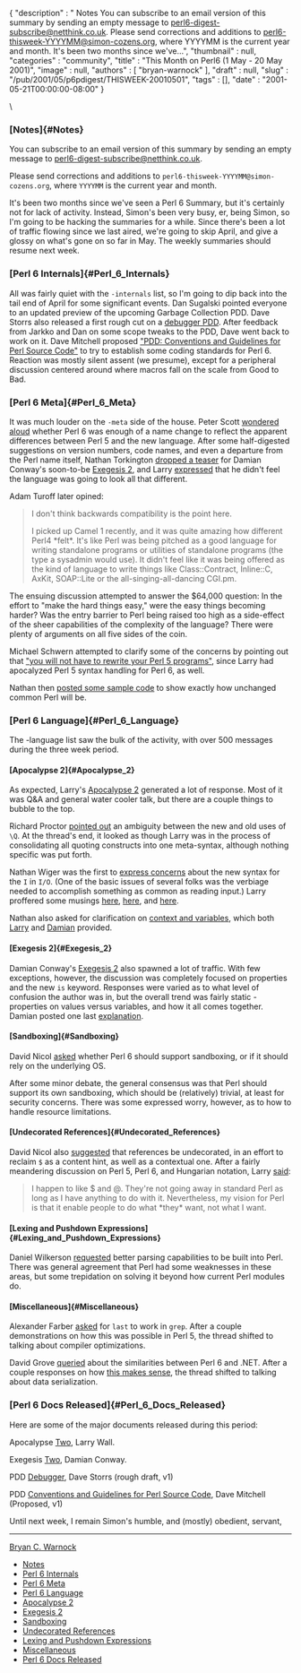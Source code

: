 {
   "description" : " Notes You can subscribe to an email version of this summary by sending an empty message to perl6-digest-subscribe@netthink.co.uk. Please send corrections and additions to perl6-thisweek-YYYYMM@simon-cozens.org, where YYYYMM is the current year and month. It's been two months since we've...",
   "thumbnail" : null,
   "categories" : "community",
   "title" : "This Month on Perl6 (1 May - 20 May 2001)",
   "image" : null,
   "authors" : [
      "bryan-warnock"
   ],
   "draft" : null,
   "slug" : "/pub/2001/05/p6pdigest/THISWEEK-20010501",
   "tags" : [],
   "date" : "2001-05-21T00:00:00-08:00"
}





\
### [Notes]{#Notes}

You can subscribe to an email version of this summary by sending an
empty message to <perl6-digest-subscribe@netthink.co.uk>.

Please send corrections and additions to
`perl6-thisweek-YYYYMM@simon-cozens.org`, where `YYYYMM` is the current
year and month.

It's been two months since we've seen a Perl 6 Summary, but it's
certainly not for lack of activity. Instead, Simon's been very busy, er,
being Simon, so I'm going to be hacking the summaries for a while. Since
there's been a lot of traffic flowing since we last aired, we're going
to skip April, and give a glossy on what's gone on so far in May. The
weekly summaries should resume next week.

### [Perl 6 Internals]{#Perl_6_Internals}

All was fairly quiet with the `-internals` list, so I'm going to dip
back into the tail end of April for some significant events. Dan
Sugalski pointed everyone to an updated preview of the upcoming Garbage
Collection PDD. Dave Storrs also released a first rough cut on a
[debugger
PDD](http://archive.develooper.com/perl6-internals@perl.org/msg02895.html).
After feedback from Jarkko and Dan on some scope tweaks to the PDD, Dave
went back to work on it. Dave Mitchell proposed ["PDD: Conventions and
Guidelines for Perl Source
Code"](http://archive.develooper.com/perl6-internals@perl.org/msg02922.html)
to try to establish some coding standards for Perl 6. Reaction was
mostly silent assent (we presume), except for a peripheral discussion
centered around where macros fall on the scale from Good to Bad.

### [Perl 6 Meta]{#Perl_6_Meta}

It was much louder on the `-meta` side of the house. Peter Scott
[wondered
aloud](http://archive.develooper.com/perl6-meta@perl.org/msg00802.html)
whether Perl 6 was enough of a name change to reflect the apparent
differences between Perl 5 and the new language. After some
half-digested suggestions on version numbers, code names, and even a
departure from the Perl name itself, Nathan Torkington [dropped a
teaser](http://archive.develooper.com/perl6-meta@perl.org/msg00821.html)
for Damian Conway's soon-to-be [Exegesis
2](/media/_pub_2001_05_p6pdigest_THISWEEK-20010501/exegesis2.html), and
Larry
[expressed](http://archive.develooper.com/perl6-meta@perl.org/msg00823.html)
that he didn't feel the language was going to look all that different.

Adam Turoff later opined:

> I don't think backwards compatibility is the point here.
>
> I picked up Camel 1 recently, and it was quite amazing how different
> Perl4 \*felt\*. It's like Perl was being pitched as a good language
> for writing standalone programs or utilities of standalone programs
> (the type a sysadmin would use). It didn't feel like it was being
> offered as the kind of language to write things like Class::Contract,
> Inline::C, AxKit, SOAP::Lite or the all-singing-all-dancing CGI.pm.

The ensuing discussion attempted to answer the \$64,000 question: In the
effort to "make the hard things easy," were the easy things becoming
harder? Was the entry barrier to Perl being raised too high as a
side-effect of the sheer capabilities of the complexity of the language?
There were plenty of arguments on all five sides of the coin.

Michael Schwern attempted to clarify some of the concerns by pointing
out that ["you will not have to rewrite your Perl 5
programs"](http://archive.develooper.com/perl6-meta@perl.org/msg00834.html),
since Larry had apocalyzed Perl 5 syntax handling for Perl 6, as well.

Nathan then [posted some sample
code](http://archive.develooper.com/perl6-meta@perl.org/msg00844.html)
to show exactly how unchanged common Perl will be.

### [Perl 6 Language]{#Perl_6_Language}

The -language list saw the bulk of the activity, with over 500 messages
during the three week period.

#### [Apocalypse 2]{#Apocalypse_2}

As expected, Larry's [Apocalypse
2](/media/_pub_2001_05_p6pdigest_THISWEEK-20010501/wall.html) generated
a lot of response. Most of it was Q&A and general water cooler talk, but
there are a couple things to bubble to the top.

Richard Proctor [pointed
out](http://archive.develooper.com/perl6-language@perl.org/msg06882.html)
an ambiguity between the new and old uses of `\Q`. At the thread's end,
it looked as though Larry was in the process of consolidating all
quoting constructs into one meta-syntax, although nothing specific was
put forth.

Nathan Wiger was the first to [express
concerns](http://archive.develooper.com/perl6-language@perl.org/msg06896.html)
about the new syntax for the `I` in `I/O`. (One of the basic issues of
several folks was the verbiage needed to accomplish something as common
as reading input.) Larry proffered some musings
[here](http://archive.develooper.com/perl6-language@perl.org/msg06938.html),
[here](http://archive.develooper.com/perl6-language@perl.org/msg06997.html),
and
[here](http://archive.develooper.com/perl6-language@perl.org/msg07191.html).

Nathan also asked for clarification on [context and
variables](http://archive.develooper.com/perl6-language@perl.org/msg06916.html),
which both
[Larry](http://archive.develooper.com/perl6-language@perl.org/msg07001.html)
and
[Damian](http://archive.develooper.com/perl6-language@perl.org/msg06917.html)
provided.

#### [Exegesis 2]{#Exegesis_2}

Damian Conway's [Exegesis
2](/media/_pub_2001_05_p6pdigest_THISWEEK-20010501/exegesis2.html) also
spawned a lot of traffic. With few exceptions, however, the discussion
was completely focused on properties and the new `is` keyword. Responses
were varied as to what level of confusion the author was in, but the
overall trend was fairly static - properties on values versus variables,
and how it all comes together. Damian posted one last
[explanation](http://archive.develooper.com/perl6-language@perl.org/msg07298.html).

#### [Sandboxing]{#Sandboxing}

David Nicol
[asked](http://archive.develooper.com/perl6-language@perl.org/msg06850.html)
whether Perl 6 should support sandboxing, or if it should rely on the
underlying OS.

After some minor debate, the general consensus was that Perl should
support its own sandboxing, which should be (relatively) trivial, at
least for security concerns. There was some expressed worry, however, as
to how to handle resource limitations.

#### [Undecorated References]{#Undecorated_References}

David Nicol also
[suggested](http://archive.develooper.com/perl6-language@perl.org/msg07066.html)
that references be undecorated, in an effort to reclaim `$` as a content
hint, as well as a contextual one. After a fairly meandering discussion
on Perl 5, Perl 6, and Hungarian notation, Larry
[said](http://archive.develooper.com/perl6-language@perl.org/msg07095.html):

> I happen to like \$ and @. They're not going away in standard Perl as
> long as I have anything to do with it. Nevertheless, my vision for
> Perl is that it enable people to do what \*they\* want, not what I
> want.

#### [Lexing and Pushdown Expressions]{#Lexing_and_Pushdown_Expressions}

Daniel Wilkerson
[requested](http://archive.develooper.com/perl6-language@perl.org/msg07176.html)
better parsing capabilities to be built into Perl. There was general
agreement that Perl had some weaknesses in these areas, but some
trepidation on solving it beyond how current Perl modules do.

#### [Miscellaneous]{#Miscellaneous}

Alexander Farber
[asked](http://archive.develooper.com/perl6-language@perl.org/msg06798.html)
for `last` to work in `grep`. After a couple demonstrations on how this
was possible in Perl 5, the thread shifted to talking about compiler
optimizations.

David Grove
[queried](http://archive.develooper.com/perl6-language@perl.org/msg06804.html)
about the similarities between Perl 6 and .NET. After a couple responses
on how [this makes
sense](http://archive.develooper.com/perl6-language@perl.org/msg06808.html),
the thread shifted to talking about data serialization.

### [Perl 6 Docs Released]{#Perl_6_Docs_Released}

Here are some of the major documents released during this period:

Apocalypse
[Two](/media/_pub_2001_05_p6pdigest_THISWEEK-20010501/wall.html), Larry
Wall.

Exegesis
[Two](/media/_pub_2001_05_p6pdigest_THISWEEK-20010501/exegesis2.html),
Damian Conway.

PDD
[Debugger](http://archive.develooper.com/perl6-internals@perl.org/msg02895.html),
Dave Storrs (rough draft, v1)

PDD [Conventions and Guidelines for Perl Source
Code](http://archive.develooper.com/perl6-internals@perl.org/msg02922.html),
Dave Mitchell (Proposed, v1)

Until next week, I remain Simon's humble, and (mostly) obedient,
servant,

------------------------------------------------------------------------

[Bryan C. Warnock](mailto:bwarnock@capita.com)
-   [Notes](#Notes)
-   [Perl 6 Internals](#Perl_6_Internals)
-   [Perl 6 Meta](#Perl_6_Meta)
-   [Perl 6 Language](#Perl_6_Language)
-   [Apocalypse 2](#Apocalypse_2)
-   [Exegesis 2](#Exegesis_2)
-   [Sandboxing](#Sandboxing)
-   [Undecorated References](#Undecorated_References)
-   [Lexing and Pushdown Expressions](#Lexing_and_Pushdown_Expressions)
-   [Miscellaneous](#Miscellaneous)
-   [Perl 6 Docs Released](#Perl_6_Docs_Released)


